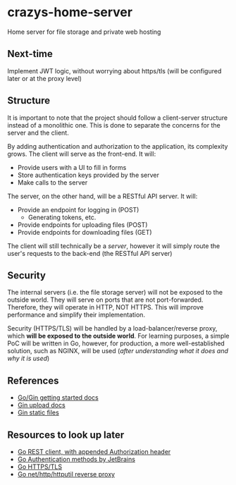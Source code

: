 # crazys-home-server

Home server for file storage and private web hosting

## Next-time

Implement JWT logic, without worrying about https/tls (will be configured later
or at the proxy level)

## Structure

It is important to note that the project should follow a client-server structure
instead of a monolithic one. This is done to separate the concerns for the server
and the client.

By adding authentication and authorization to the application, its complexity grows.
The client will serve as the front-end. It will:
- Provide users with a UI to fill in forms
- Store authentication keys provided by the server
- Make calls to the server

The server, on the other hand, will be a RESTful API server. It will:
- Provide an endpoint for logging in (POST)
    - Generating tokens, etc.
- Provide endpoints for uploading files (POST)
- Provide endpoints for downloading files (GET)

The client will still technically be a *server*, however it will simply route the
user's requests to the back-end (the RESTful API server)

## Security

The internal servers (i.e. the file storage server) will not be exposed to the
outside world. They will serve on ports that are not port-forwarded. Therefore,
they will operate in HTTP, NOT HTTPS. This will improve performance and simplify
their implementation.

Security (HTTPS/TLS) will be handled by a load-balancer/reverse proxy, which 
**will be exposed to the outside world**. For learning purposes, a simple PoC
will be written in Go, however, for production, a more well-established
solution, such as NGINX, will be used (*after understanding what it does and why
it is used*)



## References

- [Go/Gin getting started docs](https://go.dev/doc/tutorial/web-service-gin)
- [Gin upload docs](https://gin-gonic.com/docs/examples/upload-file/multiple-file/)
- [Gin static files](https://chroniconl.vercel.app/articles/serving-static-content-with-go-and-gin)

## Resources to look up later

- [Go REST client, with appended Authorization header](https://dev.to/der_gopher/writing-rest-api-client-in-go-3fkg#:~:text=req.Header.Set(%22Authorization%22%2C%20fmt.Sprintf(%22Bearer%20%25s%22%2C%20c.apiKey)))
- [Go Authentication methods by JetBrains](https://www.jetbrains.com/guide/go/tutorials/authentication-for-go-apps/auth/)
- [Go HTTPS/TLS](https://eli.thegreenplace.net/2021/go-https-servers-with-tls/)
- [Go net/http/httputil reverse proxy](https://pkg.go.dev/net/http/httputil#ReverseProxy)
